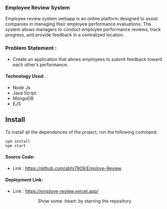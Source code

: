 ### Employee Review System
Employee review system webapp is an online platform designed to assist companies in managing their employee performance evaluations. The system allows managers to conduct employee performance reviews, track progress, and provide feedback in a centralized location.

### Problem Statement : 
 - Create an application that allows employees to submit feedback toward each other’s performance.
 
#### Technology Used:
 - Node Js
 - Java Script
 - MongoDB
 - EJS
 

 ## Install

To install all the dependences of the project, run the following command:

    
    npm install
    npm start


#### Source Code:
 - Link : https://github.com/abhi7909/Employe-Review


#### Deployment Link:
 - Link : https://employe-review.vercel.app/



<p align="center">
  Show some :heart: by starring the repository.
</p>

